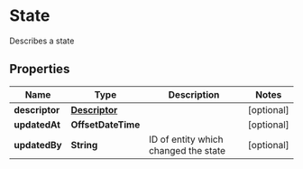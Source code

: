 

# State

Describes a state

## Properties

| Name | Type | Description | Notes |
|------------ | ------------- | ------------- | -------------|
|**descriptor** | [**Descriptor**](Descriptor.md) |  |  [optional] |
|**updatedAt** | **OffsetDateTime** |  |  [optional] |
|**updatedBy** | **String** | ID of entity which changed the state |  [optional] |




